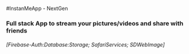 
#InstanMeApp - NextGen
### Full stack App to stream your pictures/videos and share with friends





###### [Firebase-Auth:Database:Storage; SafariServices; SDWebImage]
